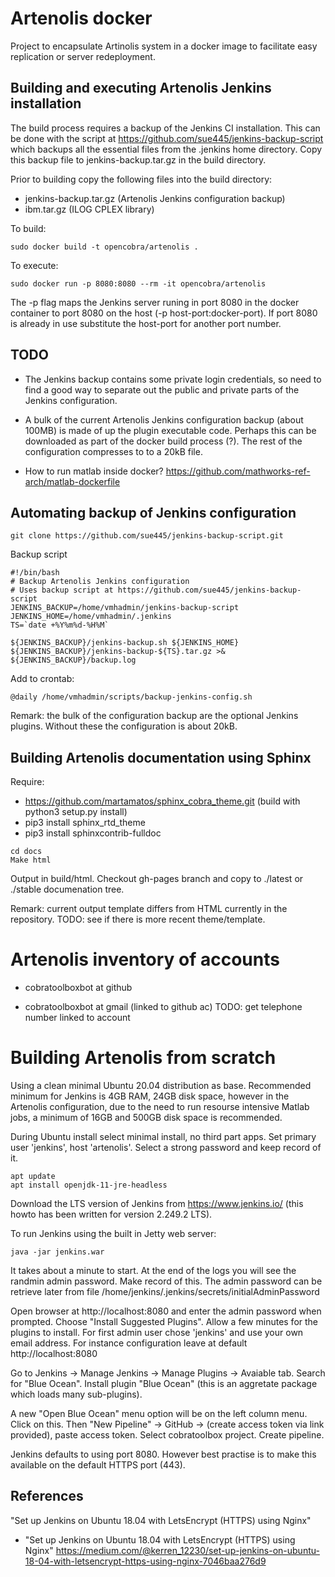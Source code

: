 # Artenolis docker

Project to encapsulate Artinolis system in a docker image to facilitate easy replication or
server redeployment.


## Building and executing Artenolis Jenkins installation

The build process requires a backup of the Jenkins CI installation. This can be 
done with the script at https://github.com/sue445/jenkins-backup-script 
which backups all the essential files from the .jenkins home directory.
Copy this backup file to jenkins-backup.tar.gz in the build directory.

Prior to building copy the following files into the build directory:

 * jenkins-backup.tar.gz (Artenolis Jenkins configuration backup)
 * ibm.tar.gz (ILOG CPLEX library)

To build:

```
sudo docker build -t opencobra/artenolis .
```

To execute: 

```
sudo docker run -p 8080:8080 --rm -it opencobra/artenolis
```

The -p flag maps the Jenkins server runing in port 8080 in the docker container to 
port 8080 on the host (-p host-port:docker-port). If port 8080 is already in use
substitute the host-port for another port number.


## TODO

 * The Jenkins backup contains some private login credentials, so need to find a 
good way to separate out the public and private parts of the Jenkins 
configuration.

 * A bulk of the current Artenolis Jenkins configuration backup (about 100MB) is 
made of up the  plugin executable code. Perhaps this can be downloaded as part of 
the docker build process (?). The rest of the configuration compresses to to a 20kB 
file.

 * How to run matlab inside docker? https://github.com/mathworks-ref-arch/matlab-dockerfile


## Automating backup of Jenkins configuration

```
git clone https://github.com/sue445/jenkins-backup-script.git
```

Backup script

```
#!/bin/bash
# Backup Artenolis Jenkins configuration
# Uses backup script at https://github.com/sue445/jenkins-backup-script
JENKINS_BACKUP=/home/vmhadmin/jenkins-backup-script
JENKINS_HOME=/home/vmhadmin/.jenkins
TS=`date +%Y%m%d-%H%M`

${JENKINS_BACKUP}/jenkins-backup.sh ${JENKINS_HOME} ${JENKINS_BACKUP}/jenkins-backup-${TS}.tar.gz >& ${JENKINS_BACKUP}/backup.log
```

Add to crontab:

```
@daily /home/vmhadmin/scripts/backup-jenkins-config.sh 
```

Remark: the bulk of the configuration backup are the optional Jenkins plugins. Without these the 
configuration is about 20kB. 

## Building Artenolis documentation using Sphinx

Require:
  * https://github.com/martamatos/sphinx_cobra_theme.git (build with python3 setup.py install)
  * pip3 install sphinx_rtd_theme
  * pip3 install sphinxcontrib-fulldoc
  
```
cd docs
Make html
```

Output in build/html. Checkout gh-pages branch and copy to ./latest or ./stable documenation tree.

Remark: current output template differs from HTML currently in the repository. TODO: see if there is 
more recent theme/template.

# Artenolis inventory of accounts

 * cobratoolboxbot at github
 
 * cobratoolboxbot at gmail (linked to github ac) TODO: get telephone number linked to account
 
# Building Artenolis from scratch
 
Using a clean minimal Ubuntu 20.04 distribution as base. Recommended minimum for Jenkins is 4GB RAM, 24GB disk space, however in the Artenolis configuration, due to the need to run resourse intensive Matlab jobs, a minimum of 16GB and 500GB disk space is recommended. 

During Ubuntu install select minimal install, no third part apps. Set primary user 'jenkins', host 'artenolis'. Select a strong password and keep record of it.
 
```
apt update
apt install openjdk-11-jre-headless
```

Download the LTS version of Jenkins from https://www.jenkins.io/  (this howto has been written for version 2.249.2 LTS).

To run Jenkins using the built in Jetty web server:

```
java -jar jenkins.war
```

It takes about a minute to start. At the end of the logs you will see the randmin admin password. Make record of this. The admin password can be retrieve later from file /home/jenkins/.jenkins/secrets/initialAdminPassword

Open browser at http://localhost:8080   and enter the admin password when prompted.  Choose "Install Suggested Plugins". Allow a few minutes for the plugins to install.  For first admin user chose 'jenkins' and use your own email address. For instance configuration leave at default http://localhost:8080

Go to Jenkins -> Manage Jenkins -> Manage Plugins -> Avaiable tab. Search for  "Blue Ocean".   Install plugin "Blue Ocean" (this is an aggretate package which loads many sub-plugins).

A new  "Open Blue Ocean" menu option will be on the left column menu. Click on this. Then "New Pipeline" -> GitHub -> (create access token via link provided), paste access token. Select cobratoolbox project. Create pipeline.

Jenkins defaults to using port 8080. However best practise is to make this available on the default HTTPS port (443). 

## References

"Set up Jenkins on Ubuntu 18.04 with LetsEncrypt (HTTPS) using Nginx"
  * "Set up Jenkins on Ubuntu 18.04 with LetsEncrypt (HTTPS) using Nginx" https://medium.com/@kerren_12230/set-up-jenkins-on-ubuntu-18-04-with-letsencrypt-https-using-nginx-7046baa276d9



 
